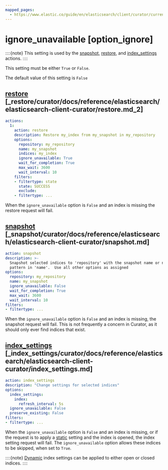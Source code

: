 ```yaml
---
mapped_pages:
  - https://www.elastic.co/guide/en/elasticsearch/client/curator/current/option_ignore.html
---
```


# ignore_unavailable [option_ignore]

::::{note}
This setting is used by the [snapshot](/reference/snapshot.md), [restore](/reference/restore.md), and [index_settings](/reference/index_settings.md) actions.
::::


This setting must be either `True` or `False`.

The default value of this setting is `False`

## [restore](/reference/restore.md) [_restore/curator/docs/reference/elasticsearch/elasticsearch-client-curator/restore.md_2]

```yaml
actions:
  1:
    action: restore
    description: Restore my_index from my_snapshot in my_repository
    options:
      repository: my_repository
      name: my_snapshot
      indices: my_index
      ignore_unavailable: True
      wait_for_completion: True
      max_wait: 3600
      wait_interval: 10
    filters:
    - filtertype: state
      state: SUCCESS
      exclude:
    - filtertype: ...
```

When the `ignore_unavailable` option is `False` and an index is missing the restore request will fail.


## [snapshot](/reference/snapshot.md) [_snapshot/curator/docs/reference/elasticsearch/elasticsearch-client-curator/snapshot.md]

```yaml
action: snapshot
description: >-
  Snapshot selected indices to 'repository' with the snapshot name or name
  pattern in 'name'.  Use all other options as assigned
options:
  repository: my_repository
  name: my_snapshot
  ignore_unavailable: False
  wait_for_completion: True
  max_wait: 3600
  wait_interval: 10
filters:
- filtertype: ...
```

When the `ignore_unavailable` option is `False` and an index is missing, the snapshot request will fail.  This is not frequently a concern in Curator, as it should only ever find indices that exist.


## [index_settings](/reference/index_settings.md) [_index_settings/curator/docs/reference/elasticsearch/elasticsearch-client-curator/index_settings.md]

```yaml
action: index_settings
description: "Change settings for selected indices"
options:
  index_settings:
    index:
      refresh_interval: 5s
  ignore_unavailable: False
  preserve_existing: False
filters:
- filtertype: ...
```

When the `ignore_unavailable` option is `False` and an index is missing, or if the request is to apply a [static](elasticsearch://reference/elasticsearch/index-settings/index-modules.md#_static_index_settings) setting and the index is opened, the index setting request will fail. The `ignore_unavailable` option allows these indices to be skipped, when set to `True`.

::::{note}
[Dynamic](elasticsearch://reference/elasticsearch/index-settings/index-modules.md#dynamic-index-settings) index settings can be applied to either open or closed indices.
::::



